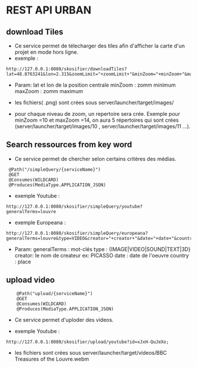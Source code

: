 # REST API URBAN

## download Tiles
* Ce service permet de télecharger des tiles afin d'afficher la carte d'un projet en mode hors ligne.
* exemple :
``` 
http://127.0.0.1:8080/skosifier/downloadTiles?lat=48.8763241&lon=2.315&zoomLimit="+zoomLimit+"&minZoom="+minZoom+"&maxZoom="+maxZoom+"&radius="+radius
```
* Param:
lat et lon de la position centrale
minZoom : zomm minimum
maxZoom : zomm maximum

* les fichiers( .png) sont crées sous server/launcher/target/images/
* pour chaque niveau de zoom, un repertoire sera crée. Exemple pour minZoom =10 et maxZoom =14, on aura 5 répertoires qui sont crées (server/launcher/target/images/10 , server/launcher/target/images/11 ...).

## Search ressources from key word

* Ce service permet de chercher selon certains critères des médias.
``` 
 @Path("/simpleQuery/{serviceName}")
 @GET
 @Consumes(WILDCARD)
 @Produces(MediaType.APPLICATION_JSON)
``` 
* exemple Youtube :
``` 
http://127.0.0.1:8080/skosifier/simpleQuery/youtube?generalTerms=louvre
```

* exemple Europeana :
``` 
http://127.0.0.1:8080/skosifier/simpleQuery/europeana?generalTerms=louvre&type=VIDEO&creator="+creator+"&date="+date+"&country="+place;

```
* Param: 
generalTerms : mot-clés
type : {IMAGE|VIDEO|SOUND|TEXT|3D}
creator: le nom de createur ex: PICASSO
date : date de l'oeuvre
country : place

## upload video
``` 
    @Path("upload/{serviceName}")
    @GET
    @Consumes(WILDCARD)
    @Produces(MediaType.APPLICATION_JSON)
``` 
* Ce service permet d'uploder des videos.

* exemple Youtube :
``` 
http://127.0.0.1:8080/skosifier/upload/youtube?id=xJxH-QuJeXo;
```
* les fichiers sont crées sous server/launcher/target/videos/BBC Treasures of the Louvre.webm
